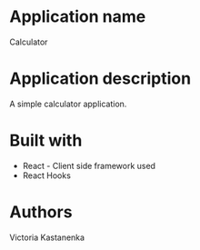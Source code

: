 # Application name

Calculator

# Application description

A simple calculator application.

# Built with

- React - Client side framework used
- React Hooks

# Authors

Victoria Kastanenka